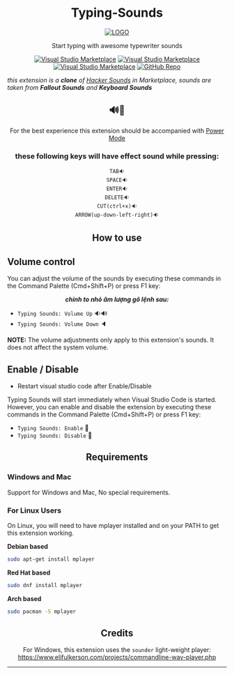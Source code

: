 <div align="center">

# Typing-Sounds

[![LOGO](https://github.com/boykensoidong/Typing-Sounds/blob/main/icon-new.png?raw=true)](https://marketplace.visualstudio.com/items/MTuan.night-eyes-theme)

Start typing with awesome typewriter sounds


[![Visual Studio Marketplace](https://img.shields.io/vscode-marketplace/v/mtuan.typing-sounds.svg)](https://marketplace.visualstudio.com/items?itemName=mattogodoy.hacker-sounds)
[![Visual Studio Marketplace](https://img.shields.io/vscode-marketplace/d/mtuan.typing-sounds.svg)](https://marketplace.visualstudio.com/items?itemName=mattogodoy.hacker-sounds)
[![Visual Studio Marketplace](https://img.shields.io/vscode-marketplace/r/mtuan.typing-sounds.svg)](https://marketplace.visualstudio.com/items?itemName=mattogodoy.hacker-sounds)
[![GitHub Repo](https://img.shields.io/badge/GitHub%20Repo-%20-fff.svg?logo=GitHub&style=social)](https://github.com/boykensoidong/Typing-Sounds)
<div align="left">

_this extension is a **clone** of [Hacker Sounds](https://marketplace.visualstudio.com/items?itemName=mattogodoy.hacker-sounds) in Marketplace, sounds are taken from **Fallout Sounds** and **Keyboard Sounds**_

<div align="center">

## 🔊🎵
For the best experience this extension should be accompanied with [Power Mode](https://marketplace.visualstudio.com/items?itemName=hoovercj.vscode-power-mode) 
</div>

<div align="center">

### these following keys will have effect sound while pressing:
```
TAB🔉
SPACE🔉
ENTER🔉
DELETE🔉
CUT(ctrl+x)🔉
ARROW(up-down-left-right)🔉
```
## How to use
</div>

## Volume control

You can adjust the volume of the sounds by executing these commands in the Command Palette (Cmd+Shift+P) or press F1 key:

<div align="center">

**_chỉnh to nhỏ âm lượng gõ lệnh sau:_**
</div>


- `Typing Sounds: Volume Up`   🔉🔊
- `Typing Sounds: Volume Down`  🔈

**NOTE:** The volume adjustments only apply to this extension's sounds. It does not affect the system volume.

## Enable / Disable 
- Restart visual studio code after Enable/Disable

Typing Sounds will start immediately when Visual Studio Code is started. However, you can enable and disable the extension by executing these commands in the Command Palette (Cmd+Shift+P) or press F1 key:

- `Typing Sounds: Enable` 🔔
- `Typing Sounds: Disable` 🔕

<div align="center">

## Requirements

</div>

### Windows and Mac

Support for Windows and Mac, No special requirements.

### For Linux Users

On Linux, you will need to have mplayer installed and on your PATH to get this extension working.

**Debian based**
```bash
sudo apt-get install mplayer
```

**Red Hat based**
```bash
sudo dnf install mplayer
```

**Arch based**
```bash
sudo pacman -S mplayer
```
</div>


## Credits

For Windows, this extension uses the `sounder` light-weight player:
https://www.elifulkerson.com/projects/commandline-wav-player.php

-----------------------------------------------------------------------------------------------------------

</div>
